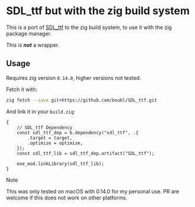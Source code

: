 # SDL_ttf but with the zig build system

This is a port of [SDL_ttf](https://github.com/libsdl-org/SDL_ttf) to the zig build system, to use it with the zig package manager.

This is ***not*** a wrapper.

## Usage

Requires zig version `0.14.0`, higher versions not tested.

Fetch it with:
```bash
zig fetch --save git+https://github.com/boubl/SDL_ttf.git
```

And link it in your `build.zig`:
```zig
{
    // SDL_ttf Dependency
    const sdl_ttf_dep = b.dependency("sdl_ttf", .{
        .target = target,
        .optimize = optimize,
    });
    const sdl_ttf_lib = sdl_ttf_dep.artifact("SDL_ttf");

    exe_mod.linkLibrary(sdl_ttf_lib);
}
```

> [!NOTE]
> This was only tested on macOS with 0.14.0 for my personal use. PR are welcome if this does not work on other platforms.

